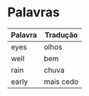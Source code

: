 # Palavras

|  Palavra |  Tradução |
|----------|--------------|
|   eyes   |     olhos    |
|   well   |      bem     |
|   rain   |    chuva     |
|   early  |   mais cedo  |
